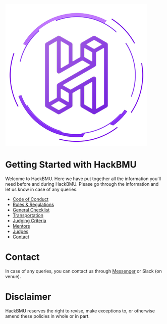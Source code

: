 [![HackBMU](assets/HackBMU.png "HackBMU")](https://hackbmu.67thmilestone.com "HackBMU")
# Getting Started with HackBMU
Welcome to HackBMU. Here we have put together all the information you'll need before and during HackBMU. Please go through the information and let us know in case of any queries.

- [Code of Conduct](code-of-conduct.md "Code of Conduct")
- [Rules & Regulations](rules.md "Rules & Regulations")
- [General Checklist](checklist.md "Checklist")
- [Transportation](transportation.md "Transportation")
- [Judging Criteria](judging.md "Judging Criteria")
- [Mentors](mentors.md "Mentors")
- [Judges](judges.md "Judges")
- [Contact](contact.md "Contact")

# Contact
In case of any queries, you can contact us through [Messenger](https://www.facebook.com/hackbmu/ "Messenger") or Slack (on venue).

# Disclaimer
HackBMU reserves the right to revise, make exceptions to, or otherwise amend these policies in whole or in part.